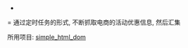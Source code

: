 -
=
通过定时任务的形式, 不断抓取电商的活动优惠信息, 然后汇集


所用项目:
<a href="http://sourceforge.net/projects/simplehtmldom">simple_html_dom</a>